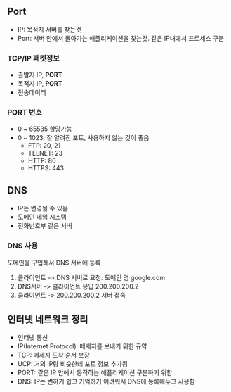 ## Port

- IP: 목적지 서버를 찾는것
- Port: 서버 안에서 돌아가는 애플리케이션을 찾는것. 같은 IP내에서 프로세스 구분

### TCP/IP 패킷정보
- 출발지 IP, **PORT**
- 목적지 IP, **PORT**
- 전송데이터

### PORT 번호
- 0 ~ 65535 할당가능
- 0 ~ 1023: 잘 알려진 포트, 사용하지 않는 것이 좋음
  - FTP: 20, 21
  - TELNET: 23
  - HTTP: 80
  - HTTPS: 443

## DNS

- IP는 변경될 수 있음
- 도메인 네임 시스템
- 전화번호부 같은 서버

### DNS 사용

도메인을 구입해서 DNS 서버에 등록

1. 클라이언트 -> DNS 서버로 요청: 도메인 명 google.com
2. DNS서버 -> 클라이언트 응답 200.200.200.2
3. 클라이언트 -> 200.200.200.2 서버 접속 

## 인터넷 네트워크 정리

- 인터넷 통신
- IP(Internet Protocol): 메세지를 보내기 위한 규약
- TCP: 메세지 도착 순서 보장
- UCP: 거의 IP랑 비슷한데 포트 정보 추가됨
- PORT: 같은 IP 안에서 동작하는 애플리케이션 구분하기 위함
- DNS: IP는 변하기 쉽고 기억하기 어려워서 DNS에 등록해두고 사용함
